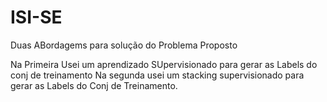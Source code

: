 # ISI-SE

Duas ABordagems para solução do Problema Proposto

Na Primeira Usei um aprendizado SUpervisionado para gerar as Labels do conj de treinamento
Na segunda usei um stacking supervisionado para gerar as Labels do Conj de Treinamento.
